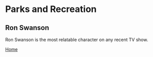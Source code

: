<link rel="stylesheet" href="basic.css">

# Parks and Recreation

## Ron Swanson

Ron Swanson is the most relatable character on any recent TV show. 

[Home](index.php)